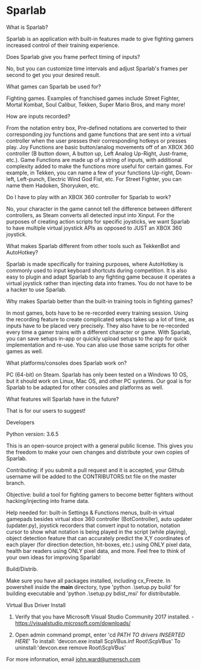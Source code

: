 # Sparlab

What is Sparlab?

Sparlab is an application with built-in features made to give fighting gamers increased control of their training experience.

Does Sparlab give you frame perfect timing of inputs?

No, but you can customize time intervals and adjust Sparlab's frames per second to get you your desired result.

What games can Sparlab be used for?

Fighting games. Examples of franchised games include Street Fighter, Mortal Kombat, Soul Calibur, Tekken, Super Mario Bros, and many more!

How are inputs recorded?

From the notation entry box, Pre-defined notations are converted to their corresponding joy functions and game functions that are sent into a virtual controller when the user presses their corresponding hotkeys or presses play.
Joy Functions are basic button/analog movements off of an XBOX 360 controller (B button down, A button up,
Left Analog Up-Right, Just-frame, etc.). Game Functions are made up of a string of inputs, with additional complexity added to make the functions more useful for certain games. For example, in Tekken, you can name a few of your functions Up-right, Down-left, Left-punch, Electric Wind God Fist, etc. For Street Fighter, you can name them Hadoken, Shoryuken, etc.

Do I have to play with an XBOX 360 controller for Sparlab to work?

No, your character in the game cannot tell the difference between different controllers, as Steam converts all detected input into Xinput. For the purposes of creating action scripts for specific joysticks, we want Sparlab to have multiple virtual joystick APIs as opposed to JUST an XBOX 360 joystick.

What makes Sparlab different from other tools such as TekkenBot and AutoHotkey?

Sparlab is made specifically for training purposes, where AutoHotkey is commonly used to input keyboard shortcuts during competition. It is also easy to plugin and adapt Sparlab to any fighting game because it operates a virtual joystick rather than injecting data into frames. You do not have to be a hacker to use Sparlab.

Why makes Sparlab better than the built-in training tools in fighting games?

In most games, bots have to be re-recorded every training session. Using the recording feature to create
complicated setups takes up a lot of time, as inputs have to be placed very precisely. They also have to be re-recorded every time a gamer trains with a different character or game. With Sparlab, you can save setups in-app or quickly upload setups to the app for quick implementation and re-use. You can also use those same scripts for other games as well.

What platforms/consoles does Sparlab work on?

PC (64-bit) on Steam. Sparlab has only been tested on a Windows 10 OS, but it should work on Linux, Mac OS, and other PC systems. Our goal is for Sparlab to be adapted for other consoles and platforms as well.

What features will Sparlab have in the future?

That is for our users to suggest!


Developers

Python version: 3.6.5

This is an open-source project with a general public license. This gives you the freedom to make your own changes and distribute your own copies of Sparlab. 

Contributing: if you submit a pull request and it is accepted, your Github username will be added to the CONTRIBUTORS.txt file on the master branch. 

Objective: build a tool for fighting gamers to become better fighters without hacking/injecting into frame data. 

Help needed for: built-in Settings & Functions menus, built-in virtual gamepads besides virtual xbox 360 controller (BotController), auto updater (updater.py), joystick recorders that convert input to notation, notation cursor to show what notation is being played in the script (while playing), object detection feature that can accurately predict the X,Y coordinates of each player (for direction detection, hit-boxes, etc.) using ONLY pixel data, health bar readers using ONLY pixel data, and more. Feel free to think of your own ideas for improving Sparlab!  


Build/Distrib. 

Make sure you have all packages installed, including cx_Freeze. 
In powershell inside the __main__ directory, type 'python .\setup.py build' for building executable and 'python .\setup.py bdist_msi' for distributable. 


Virtual Bus Driver Install 
1) Verify that you have Microsoft Visual Studio Community 2017 installed. -https://visualstudio.microsoft.com/downloads/

2) Open admin command prompt, enter 'cd *PATH TO drivers INSERTED HERE*'
To install: 'devcon.exe install ScpVBus.inf Root\ScpVBus'
To uninstall:'devcon.exe remove Root\ScpVBus'




For more information, email john.ward@umensch.com 

